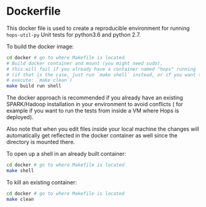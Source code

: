 # Dockerfile

This docker file is used to create a reproducible environment for running `hops-util-py` Unit tests for python3.6 and python 2.7.

To build the docker image:
  
```bash
cd docker # go to where Makefile is located
# Build docker container and mount (you might need sudo),
# this will fail if you already have a container named "hops" running
# (if that is the case, just run `make shell` instead, or if you want the kill the existing container and re-build,
# execute: `make clean`)
make build run shell
```
The docker approach is recommended if you already have an existing SPARK/Hadoop installation in your environment to avoid conflicts ( for example if you want to run the tests from inside a VM where Hops is deployed).

Also note that when you edit files inside your local machine the changes will automatically get reflected in the docker container as well since the directory is mounted there.

To open up a shell in an already built container:

```bash
cd docker # go to where Makefile is located
make shell
```

To kill an existing container:

```bash
cd docker # go to where Makefile is located
make clean
```